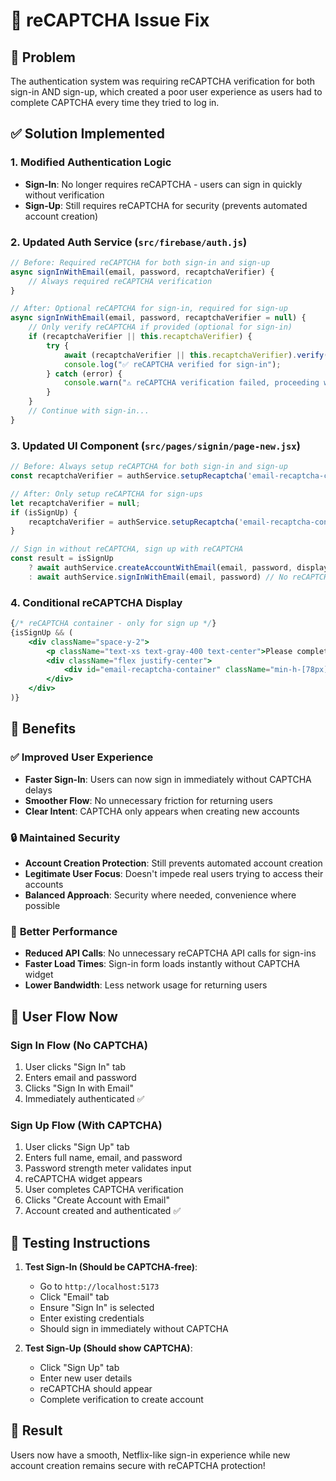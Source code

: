 # 🔧 reCAPTCHA Issue Fix

## 🚨 Problem
The authentication system was requiring reCAPTCHA verification for both sign-in AND sign-up, which created a poor user experience as users had to complete CAPTCHA every time they tried to log in.

## ✅ Solution Implemented

### 1. **Modified Authentication Logic**
- **Sign-In**: No longer requires reCAPTCHA - users can sign in quickly without verification
- **Sign-Up**: Still requires reCAPTCHA for security (prevents automated account creation)

### 2. **Updated Auth Service (`src/firebase/auth.js`)**
```javascript
// Before: Required reCAPTCHA for both sign-in and sign-up
async signInWithEmail(email, password, recaptchaVerifier) {
    // Always required reCAPTCHA verification
}

// After: Optional reCAPTCHA for sign-in, required for sign-up
async signInWithEmail(email, password, recaptchaVerifier = null) {
    // Only verify reCAPTCHA if provided (optional for sign-in)
    if (recaptchaVerifier || this.recaptchaVerifier) {
        try {
            await (recaptchaVerifier || this.recaptchaVerifier).verify();
            console.log("✅ reCAPTCHA verified for sign-in");
        } catch (error) {
            console.warn("⚠️ reCAPTCHA verification failed, proceeding without it for sign-in");
        }
    }
    // Continue with sign-in...
}
```

### 3. **Updated UI Component (`src/pages/signin/page-new.jsx`)**
```javascript
// Before: Always setup reCAPTCHA for both sign-in and sign-up
const recaptchaVerifier = authService.setupRecaptcha('email-recaptcha-container')

// After: Only setup reCAPTCHA for sign-ups
let recaptchaVerifier = null;
if (isSignUp) {
    recaptchaVerifier = authService.setupRecaptcha('email-recaptcha-container');
}

// Sign in without reCAPTCHA, sign up with reCAPTCHA
const result = isSignUp 
    ? await authService.createAccountWithEmail(email, password, displayName.trim(), recaptchaVerifier)
    : await authService.signInWithEmail(email, password) // No reCAPTCHA
```

### 4. **Conditional reCAPTCHA Display**
```jsx
{/* reCAPTCHA container - only for sign up */}
{isSignUp && (
    <div className="space-y-2">
        <p className="text-xs text-gray-400 text-center">Please complete the security verification</p>
        <div className="flex justify-center">
            <div id="email-recaptcha-container" className="min-h-[78px] flex items-center justify-center"></div>
        </div>
    </div>
)}
```

## 🎯 Benefits

### ✅ **Improved User Experience**
- **Faster Sign-In**: Users can now sign in immediately without CAPTCHA delays
- **Smoother Flow**: No unnecessary friction for returning users
- **Clear Intent**: CAPTCHA only appears when creating new accounts

### 🔒 **Maintained Security**
- **Account Creation Protection**: Still prevents automated account creation
- **Legitimate User Focus**: Doesn't impede real users trying to access their accounts
- **Balanced Approach**: Security where needed, convenience where possible

### 🚀 **Better Performance**
- **Reduced API Calls**: No unnecessary reCAPTCHA API calls for sign-ins
- **Faster Load Times**: Sign-in form loads instantly without CAPTCHA widget
- **Lower Bandwidth**: Less network usage for returning users

## 🔄 User Flow Now

### **Sign In Flow (No CAPTCHA)**
1. User clicks "Sign In" tab
2. Enters email and password
3. Clicks "Sign In with Email"
4. Immediately authenticated ✅

### **Sign Up Flow (With CAPTCHA)**
1. User clicks "Sign Up" tab
2. Enters full name, email, and password
3. Password strength meter validates input
4. reCAPTCHA widget appears
5. User completes CAPTCHA verification
6. Clicks "Create Account with Email"
7. Account created and authenticated ✅

## 🧪 Testing Instructions

1. **Test Sign-In (Should be CAPTCHA-free)**:
   - Go to `http://localhost:5173`
   - Click "Email" tab
   - Ensure "Sign In" is selected
   - Enter existing credentials
   - Should sign in immediately without CAPTCHA

2. **Test Sign-Up (Should show CAPTCHA)**:
   - Click "Sign Up" tab
   - Enter new user details
   - reCAPTCHA should appear
   - Complete verification to create account

## 🎉 Result
Users now have a smooth, Netflix-like sign-in experience while new account creation remains secure with reCAPTCHA protection!
